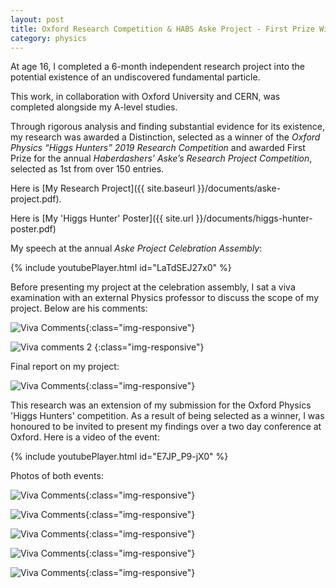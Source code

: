 ```yaml
---
layout: post
title: Oxford Research Competition & HABS Aske Project - First Prize Winner
category: physics
---
```


At age 16, I completed a 6-month independent research project into the potential existence of an undiscovered fundamental particle.

<!-- more -->

 This work, in collaboration with Oxford University and CERN, was completed alongside my A-level studies. 

Through rigorous analysis and finding substantial evidence for its existence, my research was awarded a Distinction, selected as a winner of the *Oxford Physics “Higgs Hunters” 2019 Research Competition* and awarded First Prize for the annual *Haberdashers’ Aske’s Research Project Competition*, selected as 1st from over 150 entries. 

<!-- more -->

Here is [My Research Project]({{ site.baseurl }}/documents/aske-project.pdf).

Here is [My 'Higgs Hunter' Poster]({{ site.url }}/documents/higgs-hunter-poster.pdf)

My speech at the annual <em>Aske Project Celebration Assembly</em>:

{% include youtubePlayer.html id="LaTdSEJ27x0" %}

Before presenting my project at the celebration assembly, I sat a viva examination with an external Physics professor to discuss the scope of my project. Below are his comments:

![Viva Comments](/assets/images/aske-viva-comments.png){:class="img-responsive"}

![Viva comments 2](/assets/images/aske-viva-recording.jpg)
{:class="img-responsive"}

Final report on my project:

![Viva Comments](/assets/images/aske-distinction.jpg){:class="img-responsive"}

This research was an extension of my submission for the Oxford Physics 'Higgs Hunters' competition. As a result of being selected as a winner, I was honoured to be invited to present my findings over a two day conference at Oxford. Here is a video of the event:

{% include youtubePlayer.html id="E7JP_P9-jX0" %}

Photos of both events:

![Viva Comments](/assets/images/aske-project1.jpg){:class="img-responsive"}

![Viva Comments](/assets/images/aske-project3.png){:class="img-responsive"}

![Viva Comments](/assets/images/aske-project2.jpg){:class="img-responsive"}

![Viva Comments](/assets/images/higgs-hunter1.png){:class="img-responsive"}

![Viva Comments](/assets/images/higgs-hunter2.png){:class="img-responsive"}



